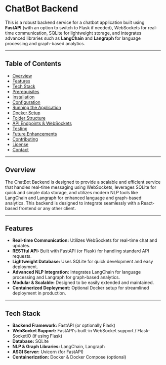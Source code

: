 # ChatBot Backend

This is a robust backend service for a chatbot application built using **FastAPI** (with an option to switch to Flask if needed), WebSockets for real-time communication, SQLite for lightweight storage, and integrates advanced libraries such as **LangChain** and **Langraph** for language processing and graph-based analytics.

---

## Table of Contents

- [Overview](#overview)
- [Features](#features)
- [Tech Stack](#tech-stack)
- [Prerequisites](#prerequisites)
- [Installation](#installation)
- [Configuration](#configuration)
- [Running the Application](#running-the-application)
- [Docker Setup](#docker-setup)
- [Folder Structure](#folder-structure)
- [API Endpoints & WebSockets](#api-endpoints--websockets)
- [Testing](#testing)
- [Future Enhancements](#future-enhancements)
- [Contributing](#contributing)
- [License](#license)
- [Contact](#contact)

---

## Overview

The ChatBot Backend is designed to provide a scalable and efficient service that handles real-time messaging using WebSockets, leverages SQLite for quick and simple data storage, and utilizes modern NLP tools like LangChain and Langraph for enhanced language and graph-based analytics. This backend is designed to integrate seamlessly with a React-based frontend or any other client.

---

## Features

- **Real-time Communication:** Utilizes WebSockets for real-time chat and updates.
- **RESTful API:** Built with FastAPI (or Flask) for handling standard API requests.
- **Lightweight Database:** Uses SQLite for quick development and easy deployment.
- **Advanced NLP Integration:** Integrates LangChain for language processing and Langraph for graph-based analytics.
- **Modular & Scalable:** Designed to be easily extended and maintained.
- **Containerized Deployment:** Optional Docker setup for streamlined deployment in production.

---

## Tech Stack

- **Backend Framework:** FastAPI (or optionally Flask)
- **WebSocket Support:** FastAPI's built-in WebSocket support / Flask-SocketIO (if using Flask)
- **Database:** SQLite
- **NLP & Graph Libraries:** LangChain, Langraph
- **ASGI Server:** Uvicorn (for FastAPI)
- **Containerization:** Docker & Docker Compose (optional)

